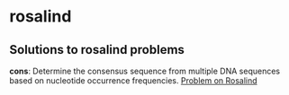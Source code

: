 # rosalind
Solutions to rosalind problems
-----------------

**cons**:  Determine the consensus sequence from multiple DNA sequences based on nucleotide occurrence frequencies. 
[Problem on Rosalind](http://rosalind.info/problems/cons/)
